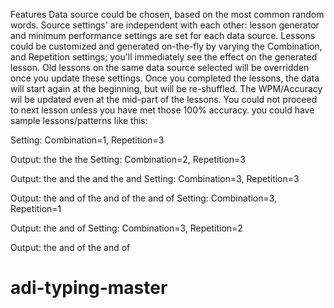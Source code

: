 Features
Data source could be chosen, based on the most common random words. Source settings' are independent with each other: lesson generator and minimum performance settings are set for each data source.
Lessons could be customized and generated on-the-fly by varying the Combination, and Repetition settings; you'll immediately see the effect on the generated lesson. Old lessons on the same data source selected will be overridden once you update these settings. Once you completed the lessons, the data will start again at the beginning, but will be re-shuffled.
The WPM/Accuracy wil be updated even at the mid-part of the lessons. You could not proceed to next lesson unless you have met those 100% accuracy.
you could have sample lessons/patterns like this:

Setting: Combination=1, Repetition=3

Output: the the the
Setting: Combination=2, Repetition=3

Output: the and the and the and
Setting: Combination=3, Repetition=3

Output: the and of the and of the and of
Setting: Combination=3, Repetition=1

Output: the and of
Setting: Combination=3, Repetition=2

Output: the and of the and of
# adi-typing-master
